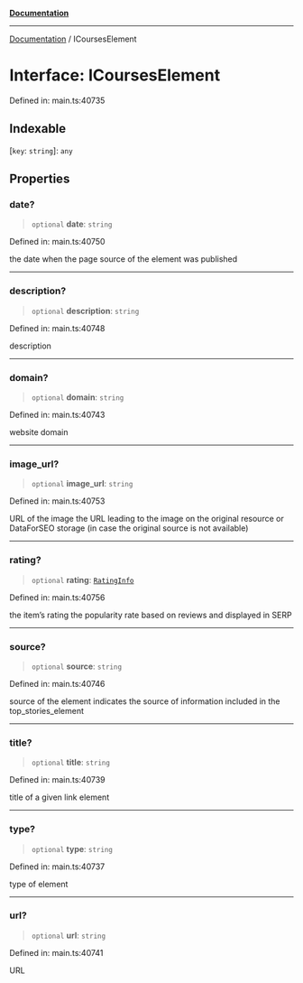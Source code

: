 [**Documentation**](../README.md)

***

[Documentation](../README.md) / ICoursesElement

# Interface: ICoursesElement

Defined in: main.ts:40735

## Indexable

\[`key`: `string`\]: `any`

## Properties

### date?

> `optional` **date**: `string`

Defined in: main.ts:40750

the date when the page source of the element was published

***

### description?

> `optional` **description**: `string`

Defined in: main.ts:40748

description

***

### domain?

> `optional` **domain**: `string`

Defined in: main.ts:40743

website domain

***

### image\_url?

> `optional` **image\_url**: `string`

Defined in: main.ts:40753

URL of the image
the URL leading to the image on the original resource or DataForSEO storage (in case the original source is not available)

***

### rating?

> `optional` **rating**: [`RatingInfo`](../classes/RatingInfo.md)

Defined in: main.ts:40756

the item’s rating 
the popularity rate based on reviews and displayed in SERP

***

### source?

> `optional` **source**: `string`

Defined in: main.ts:40746

source of the element
indicates the source of information included in the top_stories_element

***

### title?

> `optional` **title**: `string`

Defined in: main.ts:40739

title of a given link element

***

### type?

> `optional` **type**: `string`

Defined in: main.ts:40737

type of element

***

### url?

> `optional` **url**: `string`

Defined in: main.ts:40741

URL
